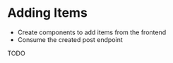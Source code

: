 # Adding Items

- Create components to add items from the frontend
- Consume the created post endpoint

TODO
